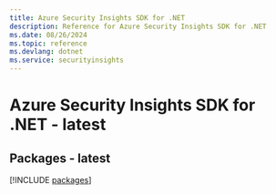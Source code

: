 ```yaml
---
title: Azure Security Insights SDK for .NET
description: Reference for Azure Security Insights SDK for .NET
ms.date: 08/26/2024
ms.topic: reference
ms.devlang: dotnet
ms.service: securityinsights
---
```

# Azure Security Insights SDK for .NET - latest
## Packages - latest
[!INCLUDE [packages](security-insights-index.md)]